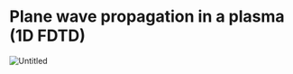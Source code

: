 # Plane wave propagation in a plasma (1D FDTD)

![Untitled](https://user-images.githubusercontent.com/94797491/145854177-0d4618cc-2720-43f8-a984-ddbcd464bef5.png)

